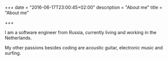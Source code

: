 +++
date = "2016-06-17T23:00:45+02:00"
description = "About me"
title = "About me"

+++

I am a software engineer from Russia, currently living and working in the Netherlands.

My other passions besides coding are acoustic guitar, electronic music and surfing.